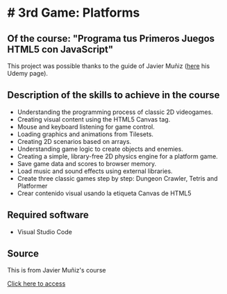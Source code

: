 # # 3rd Game: Platforms

## Of the course: "Programa tus Primeros Juegos HTML5 con JavaScript"

This project was possible thanks to the guide of Javier Muñiz ([here](https://www.udemy.com/user/javier-andres-muniz-troyano/) his Udemy page).

## Description of the skills to achieve in the course

- Understanding the programming process of classic 2D videogames.
- Creating visual content using the HTML5 Canvas tag.
- Mouse and keyboard listening for game control.
- Loading graphics and animations from Tilesets.
- Creating 2D scenarios based on arrays.
- Understanding game logic to create objects and enemies.
- Creating a simple, library-free 2D physics engine for a platform game.
- Save game data and scores to browser memory.
- Load music and sound effects using external libraries.
- Create three classic games step by step: Dungeon Crawler, Tetris and Platformer
- Crear contenido visual usando la etiqueta Canvas de HTML5

## Required software

- Visual Studio Code

## Source

This is from Javier Muñiz's course

[Click here to access](https://www.udemy.com/course/programa-tus-primeros-juegos-html5-con-javascript/learn/lecture/9193040#overview)
